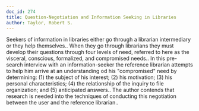 ```yaml
---
doc_id: 274
title: Question-Negotiation and Information Seeking in Libraries
author: Taylor, Robert S.
---
```


Seekers of information in libraries either go through a librarian 
intermediary or they help themselves.. When they go through librarians they 
must develop their questions through four levels of need, referred to here as 
the visceral, conscious, formalized, and compromised needs.. In this pre-search
interview with an information-seeker the reference librarian attempts to help
him arrive at an understanding od his "compromised" need by determining: (1) 
the subject of his interest; (2) his motivation; (3) his personal 
characteristics; (4) the relationship of the inquiry to file organization; 
and (5) anticipated answers.. The author contends that research is needed into
the techniques of conducting this negotiation between the user and the 
reference librarian..
